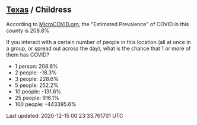 
## [Texas](/united-states/texas) / Childress

According to [MicroCOVID.org](http://microcovid.org),
the "Estimated Prevalence" of COVID in this county is 208.8%

If you interact with a certain number of people in this location
(all at once in a group, or spread out across the day), what is the chance that
1 or more of them has COVID?

- 1 person: 208.8%
- 2 people: -18.3%
- 3 people: 228.6%
- 5 people: 252.2%
- 10 people: -131.6%
- 25 people: 916.1%
- 100 people: -443395.6%

Last updated: 2020-12-15 00:23:33.761701 UTC
